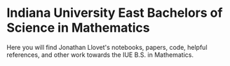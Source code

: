 # Indiana University East Bachelors of Science in Mathematics

Here you will find Jonathan Llovet's notebooks, papers, code, helpful references, and other work towards the IUE B.S. in Mathematics.
